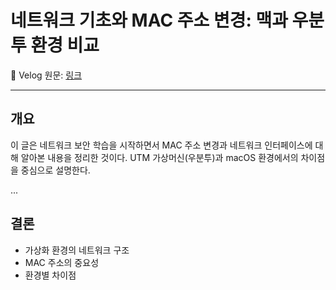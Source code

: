# 네트워크 기초와 MAC 주소 변경: 맥과 우분투 환경 비교

📌 Velog 원문: [링크](https://velog.io/@suminworld/%EB%84%A4%ED%8A%B8%EC%9B%8C%ED%81%AC-%EA%B8%B0%EC%B4%88%EC%99%80-MAC-%EC%A3%BC%EC%86%8C-%EB%B3%80%EA%B2%BD-%EB%A7%A5%EA%B3%BC-%EC%9A%B0%EB%B6%84%ED%88%AC-%ED%99%98%EA%B2%BD-%EB%B9%84%EA%B5%90)

---

## 개요
이 글은 네트워크 보안 학습을 시작하면서 MAC 주소 변경과 네트워크 인터페이스에 대해 알아본 내용을 정리한 것이다.
UTM 가상머신(우분투)과 macOS 환경에서의 차이점을 중심으로 설명한다.

...

## 결론
- 가상화 환경의 네트워크 구조
- MAC 주소의 중요성
- 환경별 차이점
